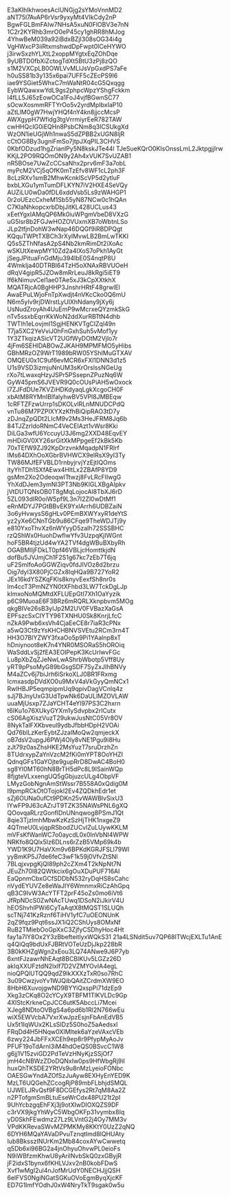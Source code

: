 E3aKlhIkhwoesAclUNGjg2sYMoVnnMD2
aNT75l7AvAP6rVsr9yxyMt4VIkCdy2nP
BgwFGLBmFAIw7NHsA5xuN0FlOBV3e7nN
1C2r2KYRhb3mrO0eP45cy1ghRR8hMJog
4YhwBeM039a92iBdxBZjI308sOG34i4g
VgHWxcP3iiRtxmshwdDpFwpt0lCeHYWO
j3irwSxzhYLXtL2xoppMYgtxEqZOhDqe
9yUBTD0fbXiZctogTdXt5BtU3zPj8zQO
s1M2VXCpLB0OWLVvMLlJsVpGxdPS7aFe
h0uSS81b3y135x6pai7UFF5cZEcPS9I6
iae9YSGiet5WhxC7mWaNtR04cG5Qxqgg
EybWQawxwYdL9gs2phpcWpzYShgFckkm
I4fLL5J65zEowOCa1FoJ4vjfBGwnSC77
sOcwXosmmRFTYrOo5v2yrdMpIbxIaP10
aZtLlM0gW7HwjYHQf4nY4kn8jjccMcsP
AWXgypH7Wfidg3tgVrrmiyrEeR782TAW
cwHHQcIG0iEQHn8PsbCNm8q3ICSUkgXd
WzON1ieUGjWh1nwaS5dZPBB2xUGN8ljR
cCtOG8By3ugniFmSo7jtpJXqPIL3CHVS
0KbfODzud1hgZrianlPy5N8kskJTe44l
TJeSueKQrO0KIsOnssLmL2Jktpgjjlrw
KKjL2PO9RQOmON9y2Ah4xVUK7SvUZAB1
nR5BOse7UwZcCCsaNhx2prv6mF3a7obL
myPcM2VCj5qOfK0mTzEfv8WF1cL2ph3F
8cLzRXv1smB2MhwKcnklScVP5d2ytluF
bxbLXGu1ymTumDFLKYN7iV2HXE4SeVQy
AUZiLU0wDa0fDL6xddVsb5Ls9zWAHGP1
0r2oUEzcCxheM1Sb55yN87NCw0c1hQAn
C7KlaNhkopcxrbDbjJitKL428UCLus43
xEetYgxIAMqQP6Mk0iuWPgmVbeD8VXzG
uG5lsr8b2FGJwHOZOVUxmXB7oWbtnLSo
JLp2tfjnDohW3wNap46DQGf9iRBDPQgt
KQquTWPtTXBCh3rXyIMvwLB2BmLwTKKI
Q5s5ZThNfasA2pS4Nb2kmRimDt2iXoAc
wSKUtXewpMY10Zd2a4IXoS7oPkh1AyGt
jSegJPituaFnGdMju394lbE0S4nqtP8U
4WmkIja40DTRBI64TzH5oXNAxRBVUOeH
dRqV4gipR5JZOw8mRrLeuJ8kRgi5iET9
lf6kNimuvCel1ae0TAe5xJ3kCpXXtkhX
MQATRjcA0BgHHP3JnshrHRtF48grwlEl
AwaEPuLWjoFnTpXwdjt4nVKcCko0Q6mU
N6m5yIv9rjDWrstLyUlXhNdany9jXy6j
UsNudZroyAh4UuEmP9wMcrxeQYzmkSkG
nTv5ssxbEqrrKkWoN2ddXurRBTtN4dhb
TWTlh1eLovjmI1SgjHENKVTgCIZql49n
T7ja5XC2YeVviJ0hFnGxhSuh5vMof1yy
1Y3ZTkqizASicVT2UGfWyDOtM2Vjlo7r
4jFm6SEHlDABOwZJKAH9MPMFMO5yHibs
GBhMRzOZ9WrT1989bRW05YShIMuGTXAV
OMQEU0x1C9uf6evMCR6xFXl1DNN3d1z5
U1s9VSD3izmjuNnUM3sKrOrslssNGeUg
rXo7tLwaxqHzyJSPr5PSsepnZPuzNq6W
GyW45pmS6JVEVR9Q0cOUsPiAH5wOxock
I7ZJFdDUe7KVZiHDKdyaqLgkXcgoCH0F
xbAtM8RYMnIBlfalyhwBV5VPl8JMBEqw
1cRFTZFzwUrrp1sDKOLvlRLnMNUDCPdQ
vnTu86M7PZPIXYXzKfhBiQipRAO3tD7y
zDJnqZpQDt2LIcM9v2Ms3HeJFRM8Jq6b
84TJZzrIdoRNmC4VeCEIAzt1vWsr8Kki
DiLGa3wfU6YccuyU3J6mg2XXD48EqvEY
mHDiGV0XY26srGitXkMPpgeEf2kBk5Kb
70xTEfW9ZJ92KpDrzvnkMqadpN1FRlrf
IMs64DXhOoXGbrBVHWCX9elRsX9yI3Ty
TW86MJfEFVBLD1rnbyjrvjYzEjtIQOms
ityYhTDh1SXfAEwx4HltLx2ZBAfP8YD9
gsMm2Xo2OdeoqwITtwzj8FvLRcFIIwgG
YhXdDJem3ymNl3PT3Nb9KlGLXBgAIpkv
jVtDUTQNsOB0T8gMqLojocAl8TbXJ6rD
5ZL093dlR0oiW5pf9L3n7I2Zl0wDtMf1
eRnMDYJ7PGtBBvEK9YxlArrh6UDBZaiN
3o6yHvwysS6gHLv0PEmBXWYxyR1deYtS
yz2yXe6CNnTGb9u86CFqe9TheWDJTj9y
e810YxoThvXz6nWYyyD5zaIh72SSSBHC
rzQShWx0HuohDwflwYfv3UzpqKjIWGnt
hoF5BR4tjzUd4wYA2TVf4dgWBuBXbyRh
OGABMlIjFDkLT0pf46VBLjcHomttkjdN
dofBu5JVJmjCh1F2S1g67kc7zEb7T6jq
uF2SmIfoAoGGWZiqv0fdJIVOz8d2brzu
Oig7dyl3X80PjCGZx8IqHQa9B727YoR2
JEx16kdYSZKqFKls8knyvEexfSh8nr0s
lm4ccT3PmNZYN0tXFhbd3LW7TckDgLJp
kImxoNoMQMtdXFLUEpGtI7Xh1OaYyzik
p6C9MuoaE6F3BRz6mRQRLXknpbvm5MOg
qkgBIVe26sB3yIJp2M2UV0FVBazXaGsA
EPFszcSxCIYTY96TXNHU0Sk8KnrjLfcC
nZkA9Pwb6xsVh4CjaEeCE8r7iaR3cPNx
a5wQ3Ct9zYsKHCHBNVSVEtu2RCm3rn4T
HH3O7BlYZWY3fxaOo5p9Pi1YAalnp8xT
hDniynoot8eK7n4YNR0MSORaS5hOROiq
WaSddLvSj2fEA3EOIPepK3KcUrlwvFGc
Lu8pXbZqZJeNwLwAShrbWbotp5Vff8Uy
yRT9pPsoMyG89bGsgSDF7SyZxJIhBNVy
M4aZCv6j7biJrh6iSrkoXLJ0BR1FRxmg
lcmxasdpDVdXO0u9MxV4aVkGyyQmNCx1
RwlHBJP5eqmpipmUq9qpivDagVCnlq4z
sJj7BJnyUxG3UdTpwNk6DaULlMZOVLAW
uuaMjUsxp7ZJaYCHT4eYl97PS3C2hxrn
t6IKu1o76XUkyGYXm1ySdvpbx2rICutx
cS06AgXiszVuzT29ukwJusNtC05Vr8OV
8NykTalFXKbveul9ydbJfbbHDpH2VOAi
Qd76blLzKerEybtZJzaIMoQw2qmjeckX
oB7dsV2upgJ6PWj4Oly8vNE1Pgu9i8Hu
zJt79z0asZhsHKE2MsYuzT7sruDrzhZn
8TUdrxypZaYnVzcM2fKi0mYPT8OoYHZI
QdnqGFs1GaYOjte9gupRrD8DwAC4BoH0
sg8YI0MT60hN8BrTH5dPc8L9ISainWQp
8fjgteVLxxengUQ5gGbjuzcULg4ObpVF
LMyzGobNgnAmStWssr7B558A0xQdig0M
I9pmpRCkOtOTojokl2Ev4ZQDkhEdr1et
sZj6OUNa0ufCt9PDKn25vWAWBlvSixU3
IYwFP9J63cAZrJT9TZK35NAWsPNL6gXQ
QOovqaRLrzGonflDnUNnqwog8PSmJ1Qt
8qie3TjzImhMbwKzKzSzHjTHK1nxgeZ9
4QTmeU0LvjqpRSbodZUCvlZuLUywKKLM
mVFsKfWanWC7o0aycdL0x0InVbNI4WPW
NRKfo8QQlx5Iz6DLns6rZzB5VMp69k4b
YWD1K9U7HaVXm9v6BPKdKGRJFSLl79WI
yyBmKP5J7de6feC3wF1k59j0VfvZtSNl
7BLqjxvpgKjQI89ph2cZXm4T2kNpNt7N
JEuZh70I82QWtkcix6gOuXDuPUF716AI
EaQpnmCbxGCfSDDbN532ryDqHS8sCahc
nVydEYUVZe8eWaJIY6WmnmxRiCzAhGpq
qB3C9IvW3AcYTFT2prF45oZs0mo6iVt6
JfRpNDcS0ZwNAcTUwq1DSoN2iJkirV4U
hEOShvhIPWi6CyTaAqtX8tMQST1SLUQh
scTNj741KzRznf6TiHV1yfC7uOEONUnK
2qZ9fqz9Pqt6ssJX1iQ2CShUys8OMxNf
RuB2TMiebOoGpXxC3ZjfyCSDhyHoc4Ht
fay1a7IY8Ox2Y3zBbefteitlyxWQkS31
21a4LSNdit5uv7QP68lTWcjEXLTu1AnE
q4QiQq9bdUxFJBRtVOTeUzDjJkp228bR
3B0kKHZgWgn2xEou3LQ74ANwe9J6P7yb
6xntFJzawrNhEAqt8BCBlKUv5LGZz26D
akIqXXUFztdN2lxlf7D2VZMYOvIA4egL
nioQPQlUTQQ9qdZ9lkXXXzTxR0so7RhC
3u09CwzjvoYv1WJQibQAitZCrdmXW9EO
8HbH6XuvojgwND9BYYiQxspPi71dzEp9
Xkg3zCKq8O2cYCyX9TBFM1TlKVLDc9Gp
4XlStcKrkneCpJCC6utK5AbccLi7Mcei
XJeg8NDtoOVBgS4a6pd6b1Rl2N766wEu
wiX5EWVcbA7VxrXwJpzEsjnFbAnEdVB5
Ux5t1IqWUx2KLsSIDz5S0hoZ5aAedsxI
FRqDd4H5HNqw0XIMItek6aYzeVAxcVEb
6zwy224JbFFxXCEh9ep8r9PfypMyAoJv
PFUF19oTdArnI3iM4hdOeQS0BSvcC1W8
g6jj1V15zviGD2PdTeVzHNyKjzSSjOf7
jmH4cNBWzZDoDQNxIw0ps9HfWbgRj9iI
huxQhTKSDE2YRtVs9u8nMzLyeioFONbc
OAESGwYndAZOfSzJuAyw8EXHyEnYED9K
MzLT6UQGehZCcogRjP89mbFLbhjdSMQL
UJWELJRvQsf9F8DCGEfys2Rt7qM8Aa2Z
n2PTofgmSmBLtuEseWrCdx48PU21t2pI
9UhYcbzgqEhFXj3j9otXIwDIOXQZS9DF
c3rVX9jkgYhWyC5WbgOKFp31vymbx8Iq
yD0SkhFEwdmz27Lz9LVntG2j4Oy7MM3v
VPdKKRevaSWvMZPMKMy8KKtY0UzZ2qNQ
6DYH6MQaYAVaDPvuTznqtImd8lQHUAty
Iub8BksszINUrKm2Mb84coxAYwCwwetq
q5Db6xi96BG2a4jnOhyuOhvwPL0eioFs
N9iWBfzmKhwU8yArilNvbSkQ0zxGByjR
jF2idxS1bynx6fKHLVJxv2nB0kobFDwS
Xvf1wMgI2ul4nJofMrUdY0NECHJjjQSH
6elFVS0NgiNGatSGKuOVoEgmByqXjcKF
ED7G1ImfYOdhJ0xW4NryTkT9sgak0w5u
